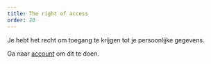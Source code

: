 ```yaml
---
title: The right of access
order: 20
---
```


Je hebt het recht om toegang te krijgen tot je persoonlijke gegevens.

Ga naar [account](/account/) om dit te doen.
